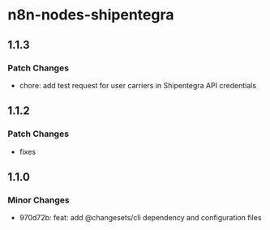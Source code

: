 # n8n-nodes-shipentegra

## 1.1.3

### Patch Changes

- chore: add test request for user carriers in Shipentegra API credentials

## 1.1.2

### Patch Changes

- fixes

## 1.1.0

### Minor Changes

- 970d72b: feat: add @changesets/cli dependency and configuration files
